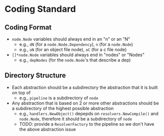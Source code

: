 # Coding Standard

## Coding Format

- `node.Node` variables should always end in an "n" or an "N"
  - e.g., `dN` (for a `node.Node.Dependency`), `n` (for a `node.Node`)
  - e.g., `oN` (for an object file node), `oC` (for a c file node)
- `[]*node.Node` variables should always end in "nodes" or "Nodes"
  - e.g., `depNodes` (for the `node.Node`'s that describe a dep)

## Directory Structure

- Each abstraction should be a subdirectory the abstraction that it is built
  on top of
  - e.g., `pipeline` is a subdirectory of `node`
- Any abstraction that is based on 2 or more other abstractions should be a
  subdirectory of the highest possible abstraction
  - e.g., `handlers.NewObject()` depepds on `resolvers.NewCompile()` and `node.Node`,
    therefore it should be a subdirectory of `node`
  - TODO: provide a `ResolverFactory` to the pipeline so we don't have the above
    abstraction issue